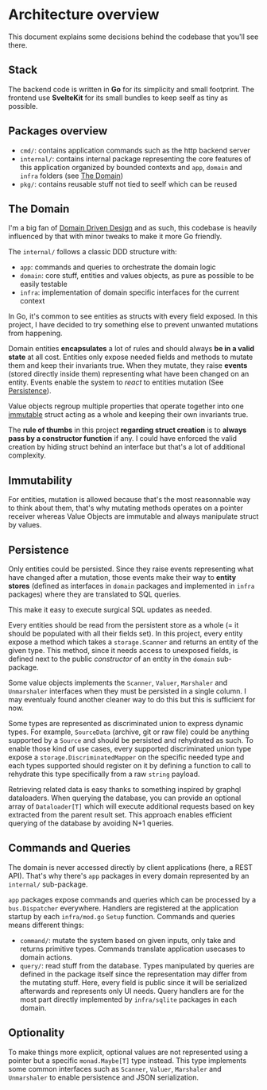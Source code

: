 # Architecture overview

This document explains some decisions behind the codebase that you'll see there.

## Stack

The backend code is written in **Go** for its simplicity and small footprint. The frontend use **SvelteKit** for its small bundles to keep seelf as tiny as possible.

## Packages overview

- `cmd/`: contains application commands such as the http backend server
- `internal/`: contains internal package representing the core features of this application organized by bounded contexts and `app`, `domain` and `infra` folders (see [The Domain](#the-domain))
- `pkg/`: contains reusable stuff not tied to seelf which can be reused

## The Domain

I'm a big fan of [Domain Driven Design](https://en.wikipedia.org/wiki/Domain-driven_design) and as such, this codebase is heavily influenced by that with minor tweaks to make it more Go friendly.

The `internal/` follows a classic DDD structure with:

- `app`: commands and queries to orchestrate the domain logic
- `domain`: core stuff, entities and values objects, as pure as possible to be easily testable
- `infra`: implementation of domain specific interfaces for the current context

In Go, it's common to see entities as structs with every field exposed. In this project, I have decided to try something else to prevent unwanted mutations from happening.

Domain entities **encapsulates** a lot of rules and should always **be in a valid state** at all cost. Entities only expose needed fields and methods to mutate them and keep their invariants true. When they mutate, they raise **events** (stored directly inside them) representing what have been changed on an entity. Events enable the system to _react_ to entities mutation (See [Persistence](#persistence)).

Value objects regroup multiple properties that operate together into one [immutable](#immutability) struct acting as a whole and keeping their own invariants true.

The **rule of thumbs** in this project **regarding struct creation** is to **always pass by a constructor function** if any. I could have enforced the valid creation by hiding struct behind an interface but that's a lot of additional complexity.

## Immutability

For entities, mutation is allowed because that's the most reasonnable way to think about them, that's why mutating methods operates on a pointer receiver whereas Value Objects are immutable and always manipulate struct by values.

## Persistence

Only entities could be persisted. Since they raise events representing what have changed after a mutation, those events make their way to **entity stores** (defined as interfaces in `domain` packages and implemented in `infra` packages) where they are translated to SQL queries.

This make it easy to execute surgical SQL updates as needed.

Every entities should be read from the persistent store as a whole (= it should be populated with all their fields set). In this project, every entity expose a method which takes a `storage.Scanner` and returns an entity of the given type. This method, since it needs access to unexposed fields, is defined next to the public _constructor_ of an entity in the `domain` sub-package.

Some value objects implements the `Scanner`, `Valuer`, `Marshaler` and `Unmarshaler` interfaces when they must be persisted in a single column. I may eventualy found another cleaner way to do this but this is sufficient for now.

Some types are represented as discriminated union to express dynamic types. For example, `SourceData` (archive, git or raw file) could be anything supported by a `Source` and should be persisted and rehydrated as such. To enable those kind of use cases, every supported discriminated union type expose a `storage.DiscriminatedMapper` on the specific needed type and each types supported should register on it by defining a function to call to rehydrate this type specifically from a raw `string` payload.

Retrieving related data is easy thanks to something inspired by graphql dataloaders. When querying the database, you can provide an optional array of `Dataloader[T]` which will execute additional requests based on key extracted from the parent result set. This approach enables efficient querying of the database by avoiding N+1 queries.

## Commands and Queries

The domain is never accessed directly by client applications (here, a REST API). That's why there's `app` packages in every domain represented by an `internal/` sub-package.

`app` packages expose commands and queries which can be processed by a `bus.Dispatcher` everywhere. Handlers are registered at the application startup by each `infra/mod.go` `Setup` function. Commands and queries means different things:

- `command/`: mutate the system based on given inputs, only take and returns primitive types. Commands translate application usecases to domain actions.
- `query/`: read stuff from the database. Types manipulated by queries are defined in the package itself since the representation may differ from the mutating stuff. Here, every field is public since it will be serialized afterwards and represents only UI needs. Query handlers are for the most part directly implemented by `infra/sqlite` packages in each domain.

## Optionality

To make things more explicit, optional values are not represented using a pointer but a specific `monad.Maybe[T]` type instead. This type implements some common interfaces such as `Scanner`, `Valuer`, `Marshaler` and `Unmarshaler` to enable persistence and JSON serialization.
